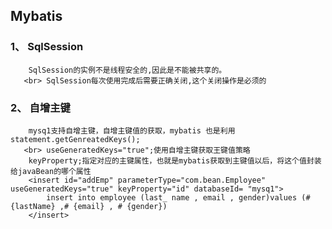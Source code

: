 ## Mybatis
### 1、 SqlSession
        SqlSession的实例不是线程安全的,因此是不能被共享的。
       <br> SqlSession每次使用完成后需要正确关闭,这个关闭操作是必须的
### 2、 自增主键
        mysq1支持自增主键，自增主键值的获取，mybatis 也是利用statement.getGenreatedKeys();
       <br> useGeneratedKeys="true";使用自增主键获取王键值策略
        keyProperty;指定对应的主键属性，也就是mybatis获取到主键值以后，将这个值封装给javaBean的哪个属性 
        <insert id="addEmp" parameterType="com.bean.Employee" useGeneratedKeys="true" keyProperty="id" databaseId= "mysq1">
            insert into employee (last_ name , email , gender)values (#{lastName} ,# {email} , # {gender})
        </insert>
      
        
      

      
